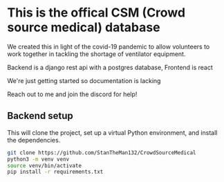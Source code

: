 # This is the offical CSM (Crowd source medical) database

We created this in light of the covid-19 pandemic to allow  volunteers to work together in tackling the shortage of  ventilator equipment.

Backend is a django rest api with a postgres database, Frontend is react

We're just getting started so documentation is lacking

Reach out to me and join the discord for help!

## Backend setup

This will clone the project, set up a virtual Python environment, and install the dependencies.

```sh
git clone https://github.com/StanTheMan132/CrowdSourceMedical
python3 -m venv venv
source venv/bin/activate
pip install -r requirements.txt
```
